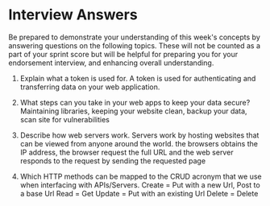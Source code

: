 # Interview Answers
Be prepared to demonstrate your understanding of this week's concepts by answering questions on the following topics. These will not be counted as a part of your sprint score but will be helpful for preparing you for your endorsement interview, and enhancing overall understanding.


1. Explain what a token is used for.
A token is used for authenticating and transferring data on your web application.

2. What steps can you take in your web apps to keep your data secure?
Maintaining libraries, keeping your website clean, backup your data, scan site for vulnerabilities 

3. Describe how web servers work.
Servers work by hosting websites that can be viewed from anyone around the world. the    browsers obtains the IP address, the browser request the full URL and the web server responds to the request by sending the requested page 

4. Which HTTP methods can be mapped to the CRUD acronym that we use when interfacing with APIs/Servers.
Create = Put with a new Url, Post to a base Url
Read = Get
Update = Put with an existing Url
Delete = Delete